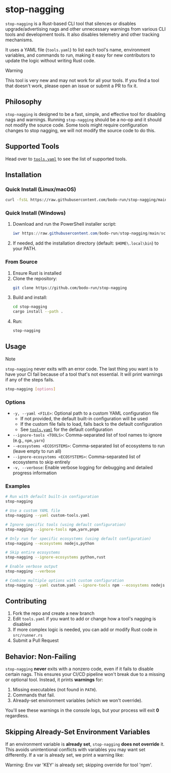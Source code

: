 # stop-nagging

`stop-nagging` is a Rust-based CLI tool that silences or disables upgrade/advertising nags and other unnecessary warnings from various CLI tools and development tools. It also disables telemetry and other tracking mechanisms.

It uses a YAML file (`tools.yaml`) to list each tool's name, environment variables, and commands to run, making it easy for new contributors to update the logic without writing Rust code.

> [!WARNING]  
> This tool is very new and may not work for all your tools. If you find a tool that doesn't work, please open an issue or submit a PR to fix it.

## Philosophy

`stop-nagging` is designed to be a fast, simple, and effective tool for disabling nags and warnings. Running `stop-nagging` should be a no-op and it should not modify the source code. Some tools might require configuration changes to stop nagging, we will not modify the source code to do this.

## Supported Tools

Head over to [`tools.yaml`](tools.yaml) to see the list of supported tools.

## Installation

### Quick Install (Linux/macOS)

<!-- LINUX_INSTALLATION_BEGIN -->

```bash
curl -fsSL https://raw.githubusercontent.com/bodo-run/stop-nagging/main/scripts/install_stop_nagging.sh | bash
```

<!-- LINUX_INSTALLATION_END -->

### Quick Install (Windows)

1. Download and run the PowerShell installer script:
   <!-- WINDOWS_INSTALLATION_BEGIN -->
   ```powershell
   iwr https://raw.githubusercontent.com/bodo-run/stop-nagging/main/scripts/install_stop_nagging.ps1 -UseBasicParsing | iex
   ```
   <!-- WINDOWS_INSTALLATION_END -->
2. If needed, add the installation directory (default: `$HOME\.local\bin`) to your PATH.

### From Source

1. Ensure Rust is installed
2. Clone the repository:
   ```bash
   git clone https://github.com/bodo-run/stop-nagging
   ```
3. Build and install:
   ```bash
   cd stop-nagging
   cargo install --path .
   ```
4. Run:
   ```bash
   stop-nagging
   ```

## Usage

> [!NOTE]  
> `stop-nagging` never exits with an error code. The last thing you want is to have your CI fail because of a tool that's not essential. It will print warnings if any of the steps fails.

```bash
stop-nagging [options]
```

### Options

- `-y, --yaml <FILE>`: Optional path to a custom YAML configuration file
  - If not provided, the default built-in configuration will be used
  - If the custom file fails to load, falls back to the default configuration
  - See [`tools.yaml`](tools.yaml) for the default configuration
- `--ignore-tools <TOOLS>`: Comma-separated list of tool names to ignore (e.g., `npm,yarn`)
- `--ecosystems <ECOSYSTEMS>`: Comma-separated list of ecosystems to run (leave empty to run all)
- `--ignore-ecosystems <ECOSYSTEMS>`: Comma-separated list of ecosystems to skip entirely
- `-v, --verbose`: Enable verbose logging for debugging and detailed progress information

### Examples

```bash
# Run with default built-in configuration
stop-nagging

# Use a custom YAML file
stop-nagging --yaml custom-tools.yaml

# Ignore specific tools (using default configuration)
stop-nagging --ignore-tools npm,yarn,pnpm

# Only run for specific ecosystems (using default configuration)
stop-nagging --ecosystems nodejs,python

# Skip entire ecosystems
stop-nagging --ignore-ecosystems python,rust

# Enable verbose output
stop-nagging --verbose

# Combine multiple options with custom configuration
stop-nagging --yaml custom.yaml --ignore-tools npm --ecosystems nodejs --verbose
```

## Contributing

1. Fork the repo and create a new branch
2. Edit `tools.yaml` if you want to add or change how a tool's nagging is disabled
3. If more complex logic is needed, you can add or modify Rust code in `src/runner.rs`
4. Submit a Pull Request

## Behavior: Non-Failing

`stop-nagging` **never** exits with a nonzero code, even if it fails to disable certain nags. This ensures your CI/CD pipeline won't break due to a missing or optional tool. Instead, it prints **warnings** for:

1. Missing executables (not found in `PATH`).
2. Commands that fail.
3. Already-set environment variables (which we won't override).

You'll see these warnings in the console logs, but your process will exit **0** regardless.

## Skipping Already-Set Environment Variables

If an environment variable is **already set**, `stop-nagging` **does not override** it. This avoids unintentional conflicts with variables you may want set differently. If a var is already set, we print a warning like:

Warning: Env var 'KEY' is already set; skipping override for tool 'npm'.
